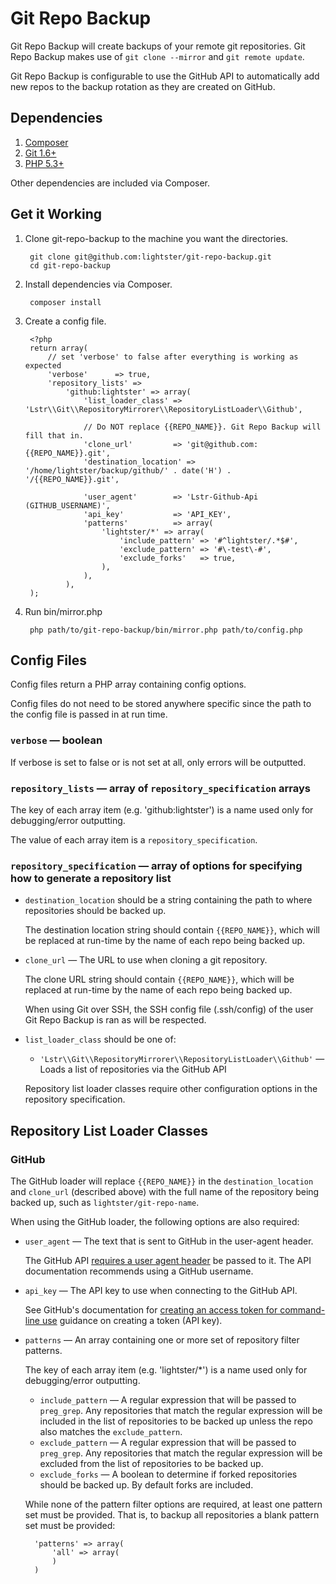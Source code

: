 # Git Repo Backup

Git Repo Backup will create backups of your remote git repositories.  Git Repo Backup makes use of `git clone --mirror` and `git remote update`.

Git Repo Backup is configurable to use the GitHub API to automatically add new repos to the backup rotation as they are created on GitHub.

## Dependencies

1.  [Composer](http://getcomposer.org)
2.  [Git 1.6+](http://git-scm.com/)
3.  [PHP 5.3+](http://php.net)

Other dependencies are included via Composer.

## Get it Working

1. Clone git-repo-backup to the machine you want the directories.

        git clone git@github.com:lightster/git-repo-backup.git
        cd git-repo-backup
        
2. Install dependencies via Composer.

        composer install
        
3. Create a config file.
    
        <?php
        return array(
            // set 'verbose' to false after everything is working as expected
            'verbose'      => true,
            'repository_lists' => 
                'github:lightster' => array(
                    'list_loader_class' => 'Lstr\\Git\\RepositoryMirrorer\\RepositoryListLoader\\Github',
                    
                    // Do NOT replace {{REPO_NAME}}. Git Repo Backup will fill that in.
                    'clone_url'         => 'git@github.com:{{REPO_NAME}}.git',
                    'destination_location' => '/home/lightster/backup/github/' . date('H') . '/{{REPO_NAME}}.git',
                    
                    'user_agent'        => 'Lstr-Github-Api (GITHUB_USERNAME)',
                    'api_key'           => 'API_KEY',
                    'patterns'          => array(
                        'lightster/*' => array(
                            'include_pattern' => '#^lightster/.*$#',
                            'exclude_pattern' => '#\-test\-#',
                            'exclude_forks'   => true,
                        ),
                    ),
                ),
        );

4. Run bin/mirror.php

        php path/to/git-repo-backup/bin/mirror.php path/to/config.php
        
## Config Files

Config files return a PHP array containing config options.

Config files do not need to be stored anywhere specific since the path to the config file is passed in at run time.

### `verbose` — boolean

If verbose is set to false or is not set at all, only errors will be outputted.

### `repository_lists` — array of `repository_specification` arrays

The key of each array item (e.g. 'github:lightster') is a name used only for debugging/error outputting.

The value of each array item is a `repository_specification`.

### `repository_specification` — array of options for specifying how to generate a repository list

* `destination_location` should be a string containing the path to where repositories should be backed up. 

    The destination location string should contain `{{REPO_NAME}}`, which will be replaced at run-time by the name of each repo being backed up.
    
* `clone_url` — The URL to use when cloning a git repository.

    The clone URL string should contain `{{REPO_NAME}}`, which will be replaced at run-time by the name of each repo being backed up.
    	
    When using Git over SSH, the SSH config file (.ssh/config) of the user Git Repo Backup is ran as will be respected.    

* `list_loader_class` should be one of:

    * `'Lstr\\Git\\RepositoryMirrorer\\RepositoryListLoader\\Github'` — Loads a list of repositories via the GitHub API

    Repository list loader classes require other configuration options in the repository specification.

## Repository List Loader Classes

### GitHub

The GitHub loader will replace `{{REPO_NAME}}` in the `destination_location` and `clone_url` (described above) with the full name of the repository being backed up, such as `lightster/git-repo-name`.

When using the GitHub loader, the following options are also required:
       
* `user_agent` — The text that is sent to GitHub in the user-agent header.

    The GitHub API [requires a user agent header](http://developer.github.com/v3/#user-agent-required) be passed to it.  The API documentation recommends using a GitHub username.

* `api_key` — The API key to use when connecting to the GitHub API.

    See GitHub's documentation for [creating an access token for command-line use](https://help.github.com/articles/creating-an-access-token-for-command-line-use) guidance on creating a token (API key).
    
* `patterns` — An array containing one or more set of repository filter patterns.

    The key of each array item (e.g. 'lightster/*') is a name used only for debugging/error outputting.

    * `include_pattern` — A regular expression that will be passed to `preg_grep`.  Any repositories that match the regular expression will be included in the list of repositories to be backed up unless the repo also matches the `exclude_pattern`.
    * `exclude_pattern` — A regular expression that will be passed to `preg_grep`. Any repositories that match the regular expression will be excluded from the list of repositories to be backed up.
    * `exclude_forks` — A boolean to determine if forked repositories should be backed up. By default forks are included.

    While none of the pattern filter options are required, at least one pattern set must be provided. That is, to backup all repositories a blank pattern set must be provided:
    
        'patterns' => array(
            'all' => array(
            )
        )
    

